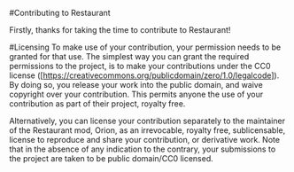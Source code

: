 #Contributing to Restaurant

Firstly, thanks for taking the time to contribute to Restaurant! 

#Licensing
To make use of your contribution, your permission needs to be granted for that use. The simplest way you can grant the required permissions to the project, is to make your contributions under the CC0 license ([https://creativecommons.org/publicdomain/zero/1.0/legalcode]). By doing so, you release your work into the public domain, and waive copyright over your contribution. This permits anyone the use of your contribution as part of their project, royalty free. 

Alternatively, you can license your contribution separately to the maintainer of the Restaurant mod, Orion, as an irrevocable, royalty free, sublicensable, license to reproduce and share your contribution, or derivative work. Note that in the absence of any indication to the contrary, your submissions to the project are taken to be public domain/CC0 licensed. 
